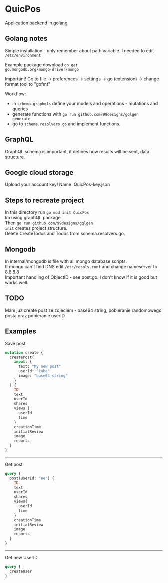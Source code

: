 # QuicPos
Application backend in golang


## Golang notes
Simple installation - only remember about path variable. I needed to edit <code>/etc/environment</code>

Example package download <code>go get go.mongodb.org/mongo-driver/mongo</code>

Important! Go to file -> preferences -> settings -> go (extension) -> change format tool to "gofmt"

Workflow:
- in <code>schema.graphqls</code> define your models and operations - mutations and queries
- generate functions with <code>go run github.com/99designs/gqlgen generate</code>
- go to <code>schema.resolvers.go</code> and implement functions.

## GraphQL
GraphQL schema is important, it defines how results will be sent, data structure.

## Google cloud storage
Upload your account key! Name: QuicPos-key.json

## Steps to recreate project
In this directory run <code>go mod init QuicPos</code><br>
Im using graphQL package <br>
Then <code>go run github.com/99designs/gqlgen init</code> creates project structure.<br>
Delete CreateTodos and Todos from schema.resolvers.go.

## Mongodb
In internal/mongodb is file with all mongo database scripts. <br>
If mongo can't find DNS edit <code>/etc/resolv.conf</code> and change nameserver to 8.8.8.8 <br>
Important handling of ObjectID - see post.go. I don't know if it is good but works well.

## TODO
Mam juz create post ze zdjeciem - base64 string, pobieranie randomowego posta oraz pobieranie userID

## Examples
Save post
```graphql
mutation create {
  createPost(
    input: {
      text: "My new post"
      userId: "kuba"
      image: "base64-string"
    }
  ) {
    ID
    text
    userId
    shares
    views {
      userId
      time
    }
    creationTime
    initialReview
    image
    reports
  }
}
```

---
Get post
```graphql
query {
  post(userId: "ee") {
    ID
    text
    userId
    shares
    views{
      userId
      time
    }
    creationTime
    initialReview
    image
    reports
  }
}
```

---
Get new UserID
```graphql
query {
  createUser
}
```
